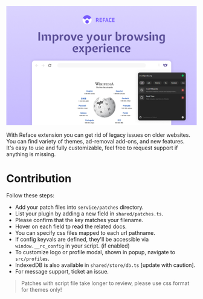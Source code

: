 ![Reface Chrome](/webstore/screenshots/screenshot-1.jpg)

With Reface extension you can get rid of legacy issues on older websites.  
You can find variety of themes, ad-removal add-ons, and new features.  
It's easy to use and fully customizable, feel free to request support if anything is missing.

# Contribution

Follow these steps:

- Add your patch files into `service/patches` directory.
- List your plugin by adding a new field in `shared/patches.ts`.
- Please confirm that the key matches your filename.
- Hover on each field tp read the related docs.
- You can specify css files mapped to each url pathname.
- If config keyvals are defined, they'll be accessible via `window.__rc_config` in your script. (if enabled)
- To customize logo or profile modal, shown in popup, navigate to `src/profiles`.
- IndexedDB is also available in `shared/store/db.ts` [update with caution].
- For message support, ticket an issue.

> Patches with script file take longer to review, please use css format for themes only!
